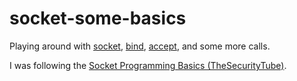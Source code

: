# socket-some-basics

Playing around with [socket][0], [bind][1], [accept][2], and some more calls.

I was following the [Socket Programming Basics (TheSecurityTube)][3].

[0]: https://linux.die.net/man/2/socket
[1]: https://linux.die.net/man/2/bind
[2]: https://linux.die.net/man/2/accept
[3]: https://www.youtube.com/playlist?list=PL0JmC-T2nhdgJ2Lw5YdufR8MffaQdAvEf
